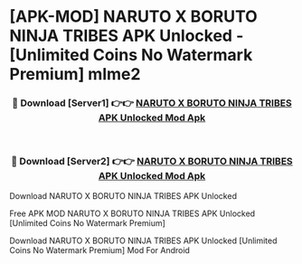 # [APK-MOD] NARUTO X BORUTO NINJA TRIBES APK Unlocked - [Unlimited Coins No Watermark Premium] mlme2



<div align="center">
<h3>🔴 Download [Server1] 👉👉 <a href="https://momento.my/?title=NARUTO_X_BORUTO_NINJA_TRIBES_APK_Unlocked">NARUTO X BORUTO NINJA TRIBES APK Unlocked Mod Apk</a></h3><br>

<h3>🔴 Download [Server2] 👉👉 <a href="https://momento.my/?title=NARUTO_X_BORUTO_NINJA_TRIBES_APK_Unlocked">NARUTO X BORUTO NINJA TRIBES APK Unlocked Mod Apk</a></h3>
</div>



Download NARUTO X BORUTO NINJA TRIBES APK Unlocked 

Free APK MOD NARUTO X BORUTO NINJA TRIBES APK Unlocked [Unlimited Coins No Watermark Premium]

Download NARUTO X BORUTO NINJA TRIBES APK Unlocked [Unlimited Coins No Watermark Premium] Mod For Android
